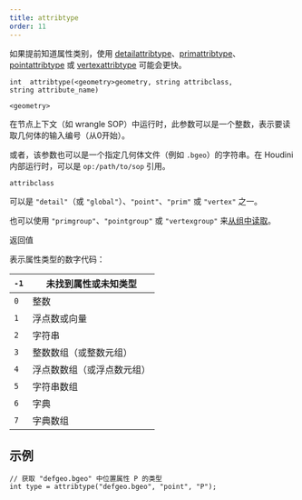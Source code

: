 ```yaml
---
title: attribtype
order: 11
---
```

如果提前知道属性类别，使用 [detailattribtype](/zh-cn/houdini-vex/attributes-and-intrinsics/detailattribtype "返回几何体细节属性的类型")、[primattribtype](/zh-cn/houdini-vex/attributes-and-intrinsics/primattribtype "返回几何体图元属性的类型")、[pointattribtype](/zh-cn/houdini-vex/attributes-and-intrinsics/pointattribtype "返回几何体点属性的类型") 或 [vertexattribtype](/zh-cn/houdini-vex/attributes-and-intrinsics/vertexattribtype "返回几何体顶点属性的类型") 可能会更快。

`int  attribtype(<geometry>geometry, string attribclass, string attribute_name)`

`<geometry>`

在节点上下文（如 wrangle SOP）中运行时，此参数可以是一个整数，表示要读取几何体的输入编号（从0开始）。

或者，该参数也可以是一个指定几何体文件（例如 `.bgeo`）的字符串。在 Houdini 内部运行时，可以是 `op:/path/to/sop` 引用。

`attribclass`

可以是 `"detail"`（或 `"global"`）、`"point"`、`"prim"` 或 `"vertex"` 之一。

也可以使用 `"primgroup"`、`"pointgroup"` 或 `"vertexgroup"` 来[从组中读取](../groups.html "在 VEX 中，可以像读取属性一样读取图元/点/顶点组的内容")。

返回值

表示属性类型的数字代码：

| `-1` | 未找到属性或未知类型 |
| --- | --- |
| `0` | 整数 |
| `1` | 浮点数或向量 |
| `2` | 字符串 |
| `3` | 整数数组（或整数元组） |
| `4` | 浮点数数组（或浮点数元组） |
| `5` | 字符串数组 |
| `6` | 字典 |
| `7` | 字典数组 |

## 示例

```vex
// 获取 "defgeo.bgeo" 中位置属性 P 的类型
int type = attribtype("defgeo.bgeo", "point", "P");

```
